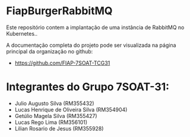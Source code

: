 # FiapBurgerRabbitMQ

Este repositório contem a implantação de uma instância de RabbitMQ no Kubernetes..

A documentação completa do projeto pode ser visualizada na página principal da organização no github:

- https://github.com/FIAP-7SOAT-TCG31

# Integrantes do Grupo 7SOAT-31:

- Julio Augusto Silva (RM355432)
- Lucas Henrique de Oliveira Silva (RM354904)
- Getúlio Magela Silva (RM355427)
- Lucas Rego Lima (RM356101)
- Lilian Rosario de Jesus (RM355928)
